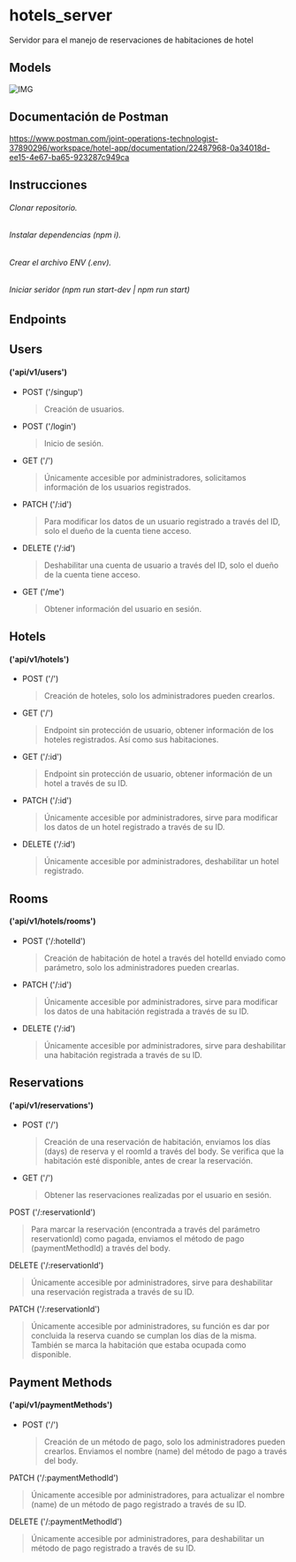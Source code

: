 # hotels_server

Servidor para el manejo de reservaciones de habitaciones de hotel

## Models

![IMG](https://i.ibb.co/fpWVGvP/hotel-server-models.jpg)

## Documentación de Postman

https://www.postman.com/joint-operations-technologist-37890296/workspace/hotel-app/documentation/22487968-0a34018d-ee15-4e67-ba65-923287c949ca

## Instrucciones

###### Clonar repositorio.

###### Instalar dependencias (npm i).

###### Crear el archivo ENV (.env).

###### Iniciar seridor (npm run start-dev | npm run start)

## Endpoints

## Users

#### ('api/v1/users')

-   POST ('/singup')

    > Creación de usuarios.

-   POST ('/login')

    > Inicio de sesión.

-   GET ('/')

    > Únicamente accesible por administradores, solicitamos información de los usuarios registrados.

-   PATCH ('/:id')

    > Para modificar los datos de un usuario registrado a través del ID, solo el dueño de la cuenta tiene acceso.

-   DELETE ('/:id')

    > Deshabilitar una cuenta de usuario a través del ID, solo el dueño de la cuenta tiene acceso.

-   GET ('/me')
    > Obtener información del usuario en sesión.

##

## Hotels

#### ('api/v1/hotels')

-   POST ('/')

    > Creación de hoteles, solo los administradores pueden crearlos.

-   GET ('/')

    > Endpoint sin protección de usuario, obtener información de los hoteles registrados. Así como sus habitaciones.

-   GET ('/:id')

    > Endpoint sin protección de usuario, obtener información de un hotel a través de su ID.

-   PATCH ('/:id')

    > Únicamente accesible por administradores, sirve para modificar los datos de un hotel registrado a través de su ID.

-   DELETE ('/:id')
    > Únicamente accesible por administradores, deshabilitar un hotel registrado.

##

## Rooms

#### ('api/v1/hotels/rooms')

-   POST ('/:hotelId')

    > Creación de habitación de hotel a través del hotelId enviado como parámetro, solo los administradores pueden crearlas.

-   PATCH ('/:id')

    > Únicamente accesible por administradores, sirve para modificar los datos de una habitación registrada a través de su ID.

-   DELETE ('/:id')
    > Únicamente accesible por administradores, sirve para deshabilitar una habitación registrada a través de su ID.

##

## Reservations

#### ('api/v1/reservations')

-   POST ('/')

    > Creación de una reservación de habitación, enviamos los días (days) de reserva y el roomId a través del body. Se verifica que la habitación esté disponible, antes de crear la reservación.

-   GET ('/')
    > Obtener las reservaciones realizadas por el usuario en sesión.

POST ('/:reservationId')

> Para marcar la reservación (encontrada a través del parámetro reservationId) como pagada, enviamos el método de pago (paymentMethodId) a través del body.

DELETE ('/:reservationId')

> Únicamente accesible por administradores, sirve para deshabilitar una reservación registrada a través de su ID.

PATCH ('/:reservationId')

> Únicamente accesible por administradores, su función es dar por concluida la reserva cuando se cumplan los días de la misma. También se marca la habitación que estaba ocupada como disponible.

##

## Payment Methods

#### ('api/v1/paymentMethods')

-   POST ('/')
    > Creación de un método de pago, solo los administradores pueden crearlos. Enviamos el nombre (name) del método de pago a través del body.

PATCH ('/:paymentMethodId')

> Únicamente accesible por administradores, para actualizar el nombre (name) de un método de pago registrado a través de su ID.

DELETE ('/:paymentMethodId')

> Únicamente accesible por administradores, para deshabilitar un método de pago registrado a través de su ID.
